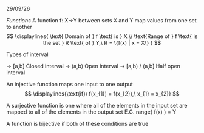 29/09/26

_Functions_
A function f: X->Y between sets X and Y map values from one set to another
$$
\displaylines{
\text{ Domain of } f \text{ is } X \\
\text{Range of } f \text{ is the set } R \text{ of } Y,\ R = \{f(x) | x = X\}
}
$$

Types of interval

-> \[a,b] Closed interval
-> (a,b) Open interval
-> \[a,b) / (a,b] Half open interval

An injective function maps one input to one output 
	$$
	\displaylines{\text{if}\ f(x_{1}) = f(x_{2}),\ x_{1} = x_{2}}
	$$

A surjective function is one where all of the elements in the input set are mapped to all of the elements in the output set
	E.G. range( f(x) ) = Y

A function is bijective if both of these conditions are true


